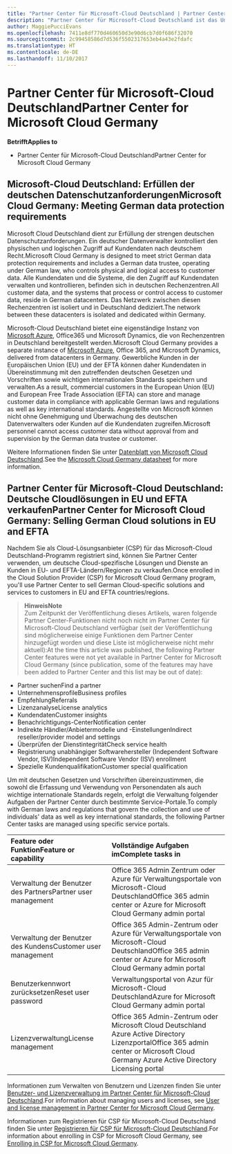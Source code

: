 ```yaml
---
title: "Partner Center für Microsoft-Cloud Deutschland | Partner Center für Microsoft-Cloud Deutschland"
description: "Partner Center für Microsoft-Cloud Deutschland ist das Unternehmensportal für Microsoft-Partner, die Kunden die Microsoft-Cloudlösungen in EU und EFTA-Ländern anbieten möchten. Microsoft-Cloud Deutschland stellt sicher, dass Ihre Kundendaten in Deutschland bleiben und ein angegebener Datenverwalter den Zugriff darauf kontrolliert. Gewerbliche Kunden in der Europäischen Union (EU) und der EFTA können Kundendaten in Übereinstimmung mit den zutreffenden deutschen Gesetzen und Vorschriften sowie wichtigen internationalen Standards speichern und verwalten. Microsoft kann nicht ohne Genehmigung und Überwachung des deutschen Datenverwalters oder Kunden auf die Kundendaten zugreifen."
author: MaggiePucciEvans
ms.openlocfilehash: 7411e8df770d460650d3e90d6cb7d0f686f32070
ms.sourcegitcommit: 2c99458586d7d536f5502317653eb4a43e2fdafc
ms.translationtype: HT
ms.contentlocale: de-DE
ms.lasthandoff: 11/10/2017
---
```

# <a name="partner-center-for-microsoft-cloud-germany"></a><span data-ttu-id="b7237-106">Partner Center für Microsoft-Cloud Deutschland</span><span class="sxs-lookup"><span data-stu-id="b7237-106">Partner Center for Microsoft Cloud Germany</span></span>

**<span data-ttu-id="b7237-107">Betrifft</span><span class="sxs-lookup"><span data-stu-id="b7237-107">Applies to</span></span>**

-  <span data-ttu-id="b7237-108">Partner Center für Microsoft-Cloud Deutschland</span><span class="sxs-lookup"><span data-stu-id="b7237-108">Partner Center for Microsoft Cloud Germany</span></span>

## <a name="microsoft-cloud-germany-meeting-german-data-protection-requirements"></a><span data-ttu-id="b7237-109">Microsoft-Cloud Deutschland: Erfüllen der deutschen Datenschutzanforderungen</span><span class="sxs-lookup"><span data-stu-id="b7237-109">Microsoft Cloud Germany: Meeting German data protection requirements</span></span> 

<span data-ttu-id="b7237-110">Microsoft Cloud Deutschland dient zur Erfüllung der strengen deutschen Datenschutzanforderungen. Ein deutscher Datenverwalter kontrolliert den physischen und logischen Zugriff auf Kundendaten nach deutschem Recht.</span><span class="sxs-lookup"><span data-stu-id="b7237-110">Microsoft Cloud Germany is designed to meet strict German data protection requirements and includes a German data trustee, operating under German law, who controls physical and logical access to customer data.</span></span> <span data-ttu-id="b7237-111">Alle Kundendaten und die Systeme, die den Zugriff auf Kundendaten verwalten und kontrollieren, befinden sich in deutschen Rechenzentren.</span><span class="sxs-lookup"><span data-stu-id="b7237-111">All customer data, and the systems that process or control access to customer data, reside in German datacenters.</span></span> <span data-ttu-id="b7237-112">Das Netzwerk zwischen diesen Rechenzentren ist isoliert und in Deutschland dediziert.</span><span class="sxs-lookup"><span data-stu-id="b7237-112">The network between these datacenters is isolated and dedicated within Germany.</span></span>

<span data-ttu-id="b7237-113">Microsoft-Cloud Deutschland bietet eine eigenständige Instanz von [Microsoft Azure](https://go.microsoft.com/fwlink/?linkid=847992), Office365 und Microsoft Dynamics, die von Rechenzentren in Deutschland bereitgestellt werden.</span><span class="sxs-lookup"><span data-stu-id="b7237-113">Microsoft Cloud Germany provides a separate instance of [Microsoft Azure](https://go.microsoft.com/fwlink/?linkid=847992), Office 365, and Microsoft Dynamics, delivered from datacenters in Germany.</span></span> <span data-ttu-id="b7237-114">Gewerbliche Kunden in der Europäischen Union (EU) und der EFTA können daher Kundendaten in Übereinstimmung mit den zutreffenden deutschen Gesetzen und Vorschriften sowie wichtigen internationalen Standards speichern und verwalten.</span><span class="sxs-lookup"><span data-stu-id="b7237-114">As a result, commercial customers in the European Union (EU) and European Free Trade Association (EFTA) can store and manage customer data in compliance with applicable German laws and regulations as well as key international standards.</span></span> <span data-ttu-id="b7237-115">Angestellte von Microsoft können nicht ohne Genehmigung und Überwachung des deutschen Datenverwalters oder Kunden auf die Kundendaten zugreifen.</span><span class="sxs-lookup"><span data-stu-id="b7237-115">Microsoft personnel cannot access customer data without approval from and supervision by the German data trustee or customer.</span></span>

<span data-ttu-id="b7237-116">Weitere Informationen finden Sie unter [Datenblatt von Microsoft Cloud Deutschland](http://download.microsoft.com/download/6/1/3/613C9ECB-9167-4EF5-B131-3BAD8D8A126C/Microsoft_Cloud_Germany_Datasheet.pdf).</span><span class="sxs-lookup"><span data-stu-id="b7237-116">See the [Microsoft Cloud Germany datasheet](http://download.microsoft.com/download/6/1/3/613C9ECB-9167-4EF5-B131-3BAD8D8A126C/Microsoft_Cloud_Germany_Datasheet.pdf) for more information.</span></span>

## <a name="partner-center-for-microsoft-cloud-germany-selling-german-cloud-solutions-in-eu-and-efta"></a><span data-ttu-id="b7237-117">Partner Center für Microsoft-Cloud Deutschland: Deutsche Cloudlösungen in EU und EFTA verkaufen</span><span class="sxs-lookup"><span data-stu-id="b7237-117">Partner Center for Microsoft Cloud Germany: Selling German Cloud solutions in EU and EFTA</span></span>

<span data-ttu-id="b7237-118">Nachdem Sie als Cloud-Lösungsanbieter (CSP) für das Microsoft-Cloud Deutschland-Programm registriert sind, können Sie Partner Center verwenden, um deutsche Cloud-spezifische Lösungen und Dienste an Kunden in EU- und EFTA-Ländern/Regionen zu verkaufen.</span><span class="sxs-lookup"><span data-stu-id="b7237-118">Once enrolled in the Cloud Solution Provider (CSP) for Microsoft Cloud Germany program, you'll use Partner Center to sell German Cloud-specific solutions and services to customers in EU and EFTA countries/regions.</span></span> 

>**<span data-ttu-id="b7237-119">Hinweis</span><span class="sxs-lookup"><span data-stu-id="b7237-119">Note</span></span>**<br>
<span data-ttu-id="b7237-120">Zum Zeitpunkt der Veröffentlichung dieses Artikels, waren folgende Partner Center-Funktionen nicht noch nicht im Partner Center für Microsoft-Cloud Deutschland verfügbar (seit der Veröffentlichung sind möglicherweise einige Funktionen dem Partner Center hinzugefügt worden und diese Liste ist möglicherweise nicht mehr aktuell):</span><span class="sxs-lookup"><span data-stu-id="b7237-120">At the time this article was published, the following Partner Center features were not yet available in Partner Center for Microsoft Cloud Germany (since publication, some of the features may have been added to Partner Center and this list may be out of date):</span></span>

- <span data-ttu-id="b7237-121">Partner suchen</span><span class="sxs-lookup"><span data-stu-id="b7237-121">Find a partner</span></span>
- <span data-ttu-id="b7237-122">Unternehmensprofile</span><span class="sxs-lookup"><span data-stu-id="b7237-122">Business profiles</span></span>
- <span data-ttu-id="b7237-123">Empfehlung</span><span class="sxs-lookup"><span data-stu-id="b7237-123">Referrals</span></span>
- <span data-ttu-id="b7237-124">Lizenzanalyse</span><span class="sxs-lookup"><span data-stu-id="b7237-124">License analytics</span></span>
- <span data-ttu-id="b7237-125">Kundendaten</span><span class="sxs-lookup"><span data-stu-id="b7237-125">Customer insights</span></span>
- <span data-ttu-id="b7237-126">Benachrichtigungs-Center</span><span class="sxs-lookup"><span data-stu-id="b7237-126">Notification center</span></span>
- <span data-ttu-id="b7237-127">Indirekte Händler/Anbietermodelle und -Einstellungen</span><span class="sxs-lookup"><span data-stu-id="b7237-127">Indirect reseller/provider model and settings</span></span>
- <span data-ttu-id="b7237-128">Überprüfen der Dienstintegrität</span><span class="sxs-lookup"><span data-stu-id="b7237-128">Check service health</span></span>
- <span data-ttu-id="b7237-129">Registrierung unabhängiger Softwarehersteller (Independent Software Vendor, ISV)</span><span class="sxs-lookup"><span data-stu-id="b7237-129">Independent Software Vendor (ISV) enrollment</span></span>
- <span data-ttu-id="b7237-130">Spezielle Kundenqualifikation</span><span class="sxs-lookup"><span data-stu-id="b7237-130">Customer special qualification</span></span>

<span data-ttu-id="b7237-131">Um mit deutschen Gesetzen und Vorschriften übereinzustimmen, die sowohl die Erfassung und Verwendung von Personendaten als auch wichtige internationale Standards regeln, erfolgt die Verwaltung folgender Aufgaben der Partner Center durch bestimmte Service-Portale.</span><span class="sxs-lookup"><span data-stu-id="b7237-131">To comply with German laws and regulations that govern the collection and use of individuals' data as well as key international standards, the following Partner Center tasks are managed using specific service portals.</span></span> 

<span data-ttu-id="b7237-132">Feature oder Funktion</span><span class="sxs-lookup"><span data-stu-id="b7237-132">Feature or capability</span></span> | <span data-ttu-id="b7237-133">Vollständige Aufgaben im</span><span class="sxs-lookup"><span data-stu-id="b7237-133">Complete tasks in</span></span>
:--- | :---
<span data-ttu-id="b7237-134">Verwaltung der Benutzer des Partners</span><span class="sxs-lookup"><span data-stu-id="b7237-134">Partner user management</span></span> | <span data-ttu-id="b7237-135">Office 365 Admin Zentrum oder Azure für Verwaltungsportale von Microsoft-Cloud Deutschland</span><span class="sxs-lookup"><span data-stu-id="b7237-135">Office 365 admin center or Azure for Microsoft Cloud Germany admin portal</span></span>
<span data-ttu-id="b7237-136">Verwaltung der Benutzer des Kundens</span><span class="sxs-lookup"><span data-stu-id="b7237-136">Customer user management</span></span> | <span data-ttu-id="b7237-137">Office 365 Admin-Zentrum oder Azure für Verwaltungsportale von Microsoft-Cloud Deutschland</span><span class="sxs-lookup"><span data-stu-id="b7237-137">Office 365 admin center or Azure for Microsoft Cloud Germany admin portal</span></span>
<span data-ttu-id="b7237-138">Benutzerkennwort zurücksetzen</span><span class="sxs-lookup"><span data-stu-id="b7237-138">Reset user password</span></span> | <span data-ttu-id="b7237-139">Verwaltungsportal von Azur für Microsoft-Cloud Deutschland</span><span class="sxs-lookup"><span data-stu-id="b7237-139">Azure for Microsoft Cloud Germany admin portal</span></span>
<span data-ttu-id="b7237-140">Lizenzverwaltung</span><span class="sxs-lookup"><span data-stu-id="b7237-140">License management</span></span> | <span data-ttu-id="b7237-141">Office 365 Admin-Zentrum oder Microsoft Cloud Deutschland Azure Active Directory Lizenzportal</span><span class="sxs-lookup"><span data-stu-id="b7237-141">Office 365 admin center or Microsoft Cloud Germany Azure Active Directory Licensing portal</span></span>

<span data-ttu-id="b7237-142">Informationen zum Verwalten von Benutzern und Lizenzen finden Sie unter [Benutzer- und Lizenzverwaltung im Partner Center für Microsoft-Cloud Deutschland](user-management-in-partner-center-for-microsoft-cloud-germany.md).</span><span class="sxs-lookup"><span data-stu-id="b7237-142">For information about managing users and licenses, see [User and license management in Partner Center for Microsoft Cloud Germany](user-management-in-partner-center-for-microsoft-cloud-germany.md).</span></span>

<span data-ttu-id="b7237-143">Informationen zum Registrieren für CSP für Microsoft-Cloud Deutschland finden Sie unter [Registrieren für CSP für Microsoft-Cloud Deutschland](enroll-in-csp-for-microsoft-cloud-germany.md).</span><span class="sxs-lookup"><span data-stu-id="b7237-143">For information about enrolling in CSP for Microsoft Cloud Germany, see [Enrolling in CSP for Microsoft Cloud Germany](enroll-in-csp-for-microsoft-cloud-germany.md).</span></span>
